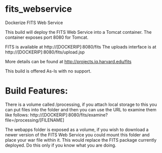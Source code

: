 # fits_webservice
Dockerize FITS Web Service

This build will deploy the FITS Web Service into a Tomcat container. The container exposes port 8080 for Tomcat.

FITS is available at http://[DOCKERIP]:8080/fits
The uploads interface is at http://[DOCKERIP]:8080/fits/upload.jsp

More details can be found at http://projects.iq.harvard.edu/fits

This build is offered As-Is with no support.

# Build Features:
There is a volume called /processing, if you attach local storage to this you can put files into the folder and then you can use the URL to examine them like follows:
http://[DOCKERIP]:8080/fits/examine?file=/processing/[FILENAME]

The webapps folder is exposed as a volume, if you wish to download a newer version of the FITS Web Service you could mount this folder and place your war file within it.  This would replace the FITS package currently deployed.  Do this only if you know what you are doing.  
